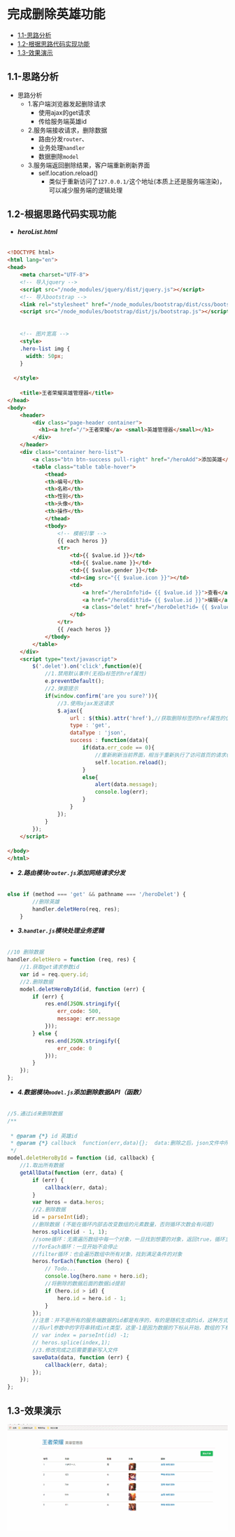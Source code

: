 # 完成删除英雄功能

* [1.1-思路分析](#1.1)
* [1.2-根据思路代码实现功能](#1.2)
* [1.3-效果演示](#1.3)

## <h2 id=1.1>1.1-思路分析</h2>

* 思路分析
    * 1.客户端浏览器发起删除请求
        * 使用ajax的get请求
        * 传给服务端英雄id
    * 2.服务端接收请求，删除数据
        * 路由分发`router`、
        * 业务处理`handler`
        * 数据删除`model`
    * 3.服务端返回删除结果，客户端重新刷新界面
        * self.location.reload()
            * 类似于重新访问了`127.0.0.1/`这个地址(本质上还是服务端渲染)，可以减少服务端的逻辑处理

## <h2 id=1.2>1.2-根据思路代码实现功能</h2>

* ***heroList.html***

```html

<!DOCTYPE html>
<html lang="en">
<head>
	<meta charset="UTF-8">
	<!-- 导入jquery -->
	<script src="/node_modules/jquery/dist/jquery.js"></script>
	<!-- 导入bootstrap -->
	<link rel="stylesheet" href="/node_modules/bootstrap/dist/css/bootstrap.css">
	<script src="/node_modules/bootstrap/dist/js/bootstrap.js"></script>
	

	<!-- 图片宽高 -->
	<style>
    .hero-list img {
      width: 50px;
    }

  </style>

	<title>王者荣耀英雄管理器</title>
</head>
<body>
	<header>
		<div class="page-header container">
		  <h1><a href="/">王者荣耀</a> <small>英雄管理器</small></h1>
		</div>
	</header>
	<div class="container hero-list">
		<a class="btn btn-success pull-right" href="/heroAdd">添加英雄</a>
		<table class="table table-hover">
			<thead>
			<th>编号</th>
			<th>名称</th>
			<th>性别</th>
			<th>头像</th>
			<th>操作</th>
			</thead>
			<tbody>
				<!-- 模板引擎 -->
				{{ each heros }}
				<tr>
					<td>{{ $value.id }}</td>
					<td>{{ $value.name }}</td>
					<td>{{ $value.gender }}</td>
					<td><img src="{{ $value.icon }}"></td>
					<td>
						<a href="/heroInfo?id= {{ $value.id }}">查看</a>
						<a href="/heroEdit?id= {{ $value.id }}">编辑</a>
						<a class="delet" href="/heroDelet?id= {{ $value.id }}">删除</a>
					</td>
				</tr>
				{{ /each heros }}
			</tbody>
		</table>
	</div>
	<script type="text/javascript">
		$('.delet').on('click',function(e){
			//1.禁用默认事件(无视a标签的href属性)
			e.preventDefault();
			//2.弹窗提示
			if(window.confirm('are you sure?')){
				//3.使用ajax发送请求
				$.ajax({
					url : $(this).attr('href'),//获取删除标签的href属性的值
					type : 'get',
					dataType : 'json',
					success : function(data){
						if(data.err_code == 0){
							//重新刷新当前界面，相当于重新执行了访问首页的请求(self是window的只读引用)
							self.location.reload();
						}
						else{
							alert(data.message);
							console.log(err);
						}
					}
				});
			}
		});
	</script>
	
</body>
</html>

```

* ***2.路由模块`router.js`添加网络请求分发***

```javascript

else if (method === 'get' && pathname === '/heroDelet') {
        //删除英雄
        handler.deletHero(req, res);
    }

```

* ***3.`handler.js`模块处理业务逻辑***

```javascript

//10 删除数据
handler.deletHero = function (req, res) {
    //1.获取get请求参数id
    var id = req.query.id;
    //2.删除数据
    model.deletHeroById(id, function (err) {
        if (err) {
            res.end(JSON.stringify({
                err_code: 500,
                message: err.message
            }));
        } else {
            res.end(JSON.stringify({
                err_code: 0
            }));
        }
    });
};

```

* ***4.数据模块`model.js`添加删除数据API（函数）***

```javascript

//5.通过id来删除数据
/**

 * @param {*} id 英雄id
 * @param {*} callback  function(err,data){};  data:删除之后，json文件中所有的数据
 */
model.deletHeroById = function (id, callback) {
    //1.取出所有数据
    getAllData(function (err, data) {
        if (err) {
            callback(err, data);
        }
        var heros = data.heros;
        //2.删除数据
        id = parseInt(id);
        //删除数据 (不能在循环内部去改变数组的元素数量，否则循环次数会有问题)
        heros.splice(id - 1, 1);
        //some循环：无需遍历数组中每一个对象，一旦找到想要的对象，返回true，循环立即终止
        //forEach循环：一旦开始不会停止
        //filter循环：也会遍历数组中所有对象，找到满足条件的对象
        heros.forEach(function (hero) {
            // Todo...
            console.log(hero.name + hero.id);
            //将删除的数据后面的数据id提前
            if (hero.id > id) {
                hero.id = hero.id - 1;
            }
        });
        //注意：并不是所有的服务端数据的id都是有序的，有的是随机生成的id，这种方式的话只能使用遍历方式来找出对象
        //将url参数中的字符串转成int类型，这里-1是因为数据的下标从开始，数组的下标从0开始
        // var index = parseInt(id) -1;
        // heros.splice(index,1);
        //3.修改完成之后需要重新写入文件
        saveData(data, function (err) {
            callback(err, data);
        });
    });
};

```

## <h2 id=1.3>1.3-效果演示</h2>

![](images/0201.gif)
